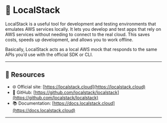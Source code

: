 # 🧪 LocalStack

LocalStack is a useful tool for development and testing environments that emulates AWS services locally. It lets you develop and test apps that rely on AWS services without needing to connect to the real cloud. This saves costs, speeds up development, and allows you to work offline.

Basically, LocalStack acts as a local AWS mock that responds to the same APIs you’d use with the official SDK or CLI.

---

## 🔗 Resources

- 🌐 Official site: [https://localstack.cloud](https://localstack.cloud)  
- 🐙 GitHub: [https://github.com/localstack/localstack](https://github.com/localstack/localstack)  
- 📚 Documentation: [https://docs.localstack.cloud](https://docs.localstack.cloud)  

---

